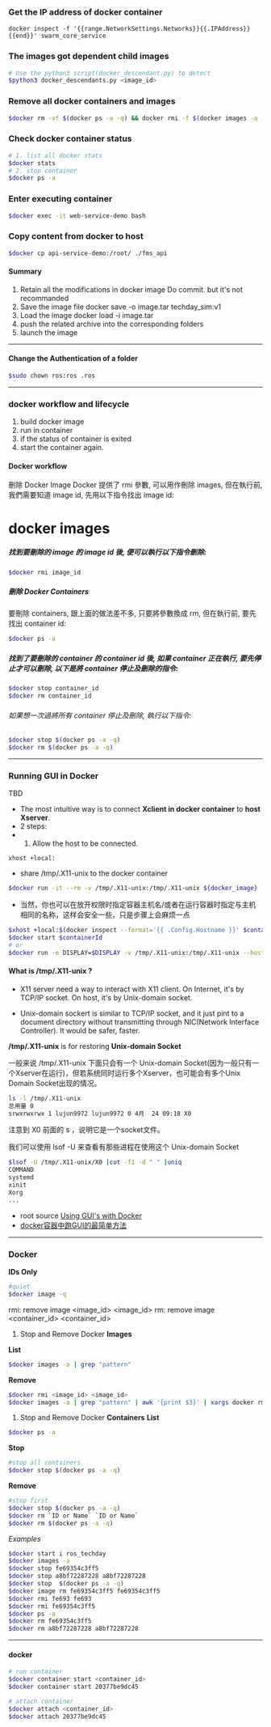 
### Get the IP address of docker container
```
docker inspect -f '{{range.NetworkSettings.Networks}}{{.IPAddress}}{{end}}' swarm_core_service
```


### The images got dependent child images
```sh
# Use the python3 script(docker_descendant.py) to detect
$python3 docker_descendants.py <image_id> 
```



### Remove all docker containers and images
```sh
$docker rm -vf $(docker ps -a -q) && docker rmi -f $(docker images -a -q)
```


### Check docker container status
```sh
# 1. list all docker stats
$docker stats
# 2. stop container
$docker ps -a
```

### Enter executing container
```sh
$docker exec -it web-service-demo bash
```

### Copy content from docker to host 
```sh
$docker cp api-service-demo:/root/ ./fms_api
```

#### Summary 
1. Retain all the modifications in docker image 
Do commit. but it's not recommanded
2. Save the image file
docker save -o image.tar techday_sim:v1
3. Load the image
docker load -i image.tar
4. push the related archive into the corresponding folders
5. launch the image

---

#### Change the Authentication of a folder
```sh
$sudo chown ros:ros .ros
```
---

### docker workflow and lifecycle 
1. build docker image
2. run in container
3. if the status of container is exited
4. start the container again.

#### Docker workflow
刪除 Docker Image
Docker 提供了 rmi 參數, 可以用作刪除 images, 但在執行前, 我們需要知道 image id, 先用以下指令找出 image id:

# docker images
##### 找到要刪除的 image 的 image id 後, 便可以執行以下指令刪除:
```sh
$docker rmi image_id
```
##### 刪除 Docker Containers
要刪除 containers, 跟上面的做法差不多, 只要將參數換成 rm, 但在執行前, 要先找出 container id:
```sh
$docker ps -a
```
##### 找到了要刪除的 container 的 container id 後, 如果 container 正在執行, 要先停止才可以刪除, 以下是將 container 停止及刪除的指令:
```sh
$docker stop container_id
$docker rm container_id
```

###### 如果想一次過將所有 container 停止及刪除, 執行以下指令:
```sh
$docker stop $(docker ps -a -q)
$docker rm $(docker ps -a -q)
```

---

### Running GUI in Docker
TBD

* The most intuitive way is to connect **Xclient in docker container** to **host Xserver**.
* 2 steps:
* 1. Allow the host to be connected. 
```
xhost +local:
```
* share /tmp/.X11-unix to the docker container
```sh
$docker run -it --rm -v /tmp/.X11-unix:/tmp/.X11-unix ${docker_image}
```

* 当然，你也可以在放开权限时指定容器主机名/或者在运行容器时指定与主机相同的名称，这样会安全一些，只是步骤上会麻烦一点
```sh
$xhost +local:$(docker inspect --format='{{ .Config.Hostname }}' $containerId)
$docker start $containerId
# or 
$docker run -e DISPLAY=$DISPLAY -v /tmp/.X11-unix:/tmp/.X11-unix --hostname=$HOSTNAME -v $HOME/.Xauthority:/root/.Xauthority -it --rm ${docker_image}
```

#### What is **/tmp/.X11-unix** ?
- X11 server need a way to interact with X11 client. On Internet, it's by TCP/IP socket. On host, it's by Unix-domain socket.

- Unix-domain sockert is similar to TCP/IP socket, and it just pint to a document directory without transmitting through NIC(Network Interface Controller). It would be safer, faster.

**/tmp/.X11-unix** is for restoring **Unix-domain Socket**

一般来说 /tmp/.X11-unix 下面只会有一个 Unix-domain Socket(因为一般只有一个Xserver在运行)，但若系统同时运行多个Xserver，也可能会有多个Unix Domain Socket出现的情况。

```sh
ls -l /tmp/.X11-unix
总用量 0
srwxrwxrwx 1 lujun9972 lujun9972 0 4月  24 09:18 X0
```
注意到 X0 前面的 s ，说明它是一个socket文件。

我们可以使用 lsof -U 来查看有那些进程在使用这个 Unix-domain Socket

```sh
$lsof -U /tmp/.X11-unix/X0 |cut -f1 -d " " |uniq
COMMAND
systemd
xinit
Xorg
...
```

* root source [Using GUI's with Docker](http://wiki.ros.org/docker/Tutorials/GUI)
* [docker容器中跑GUI的最简单方法](http://blog.lujun9972.win/blog/2018/04/24/docker%E5%AE%B9%E5%99%A8%E4%B8%AD%E8%B7%91gui%E7%9A%84%E6%9C%80%E7%AE%80%E5%8D%95%E6%96%B9%E6%B3%95/index.html)

---

### Docker 
**IDs Only**
```sh
#quiet
$docker image -q
```
rmi: remove image <image_id> <image_id>
rm:  remove image <container_id> <container_id>


1. Stop and Remove Docker **Images**

**List**
```sh
$docker images -a | grep "pattern"
``` 

**Remove**
```sh
$docker rmi <image_id> <image_id>
$docker images -a | grep "pattern" | awk '{print $3}' | xargs docker rmi 
``` 

1. Stop and Remove Docker **Containers** 
**List**
```sh
$docker ps -a
``` 

**Stop**
```sh
#stop all containers
$docker stop $(docker ps -a -q)
```

**Remove**
```sh
#stop first
$docker stop $(docker ps -a -q)
$docker rm `ID or Name` `ID or Name` 
$docker rm $(docker ps -a -q) 
``` 

*Examples*
```sh
$docker start i ros_techday
$docker images -a
$docker stop fe69354c3ff5
$docker stop a8bf72287228 a8bf72287228
$docker stop  $(docker ps -a -q)
$docker image rm fe69354c3ff5 fe69354c3ff5
$docker rmi fe693 fe693
$docker rmi fe69354c3ff5
$docker ps -a
$docker rm fe69354c3ff5
$docker rm a8bf72287228 a8bf72287228
```

---

#### docker
```sh
# run container 
$docker container start <container_id> 
$docker container start 20377be9dc45

# attach container 
$docker attach <container_id> 
$docker attach 20377be9dc45
```

